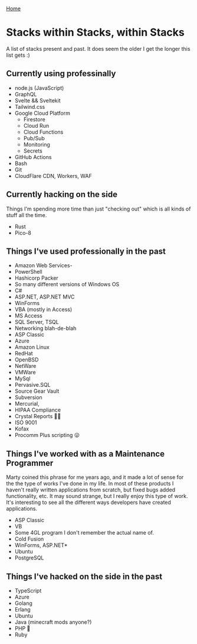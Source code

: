 [Home](./README.md)

# Stacks within Stacks, within Stacks

A list of stacks present and past. It does seem the older I get the longer this list gets :)

## Currently using professinally

- node.js (JavaScript)
- GraphQL
- Svelte && Sveltekit
- Tailwind.css
- Google Cloud Platform
  - Firestore
  - Cloud Run
  - Cloud Functions
  - Pub/Sub
  - Monitoring
  - Secrets
- GitHub Actions
- Bash
- Git
- CloudFlare CDN, Workers, WAF

## Currently hacking on the side

Things I'm spending more time than just "checking out" which is all kinds of stuff all the time.

- Rust
- Pico-8

## Things I've used professionally in the past

- Amazon Web Services- 
- PowerShell
- Hashicorp Packer
- So many different versions of Windows OS
- C#
- ASP.NET, ASP.NET MVC
- WinForms
- VBA (mostly in Access)
- MS Access
- SQL Server, TSQL
- Networking blah-de-blah
- ASP Classic
- Azure
- Amazon Linux
- RedHat
- OpenBSD
- NetWare
- VMWare
- MySql
- Pervasive.SQL
- Source Gear Vault
- Subversion
- Mercurial,
- HIPAA Compliance
- Crystal Reports 🤢🤮
- ISO 9001
- Kofax
- Procomm Plus scripting 😛

## Things I've worked with as a Maintenance Programmer

Marty coined this phrase for me years ago, and it made a lot of sense for the the type of works I've done in my life. 
In most of these products I haven't really written applications from scratch, but fixed bugs added functionality, etc. 
It may sound strange, but I really enjoy this type of work. It's interesting to see all the different ways developers have created applications.

- ASP Classic
- VB
- Some 4GL program I don't remember the actual name of.
- Cold Fusion
- WinForms, ASP.NET*
- Ubuntu
- PostgreSQL


## Things I've hacked on the side in the past

- TypeScript
- Azure
- Golang
- Erlang
- Ubuntu
- Java (minecraft mods anyone?)
- PHP 🤢
- Ruby

